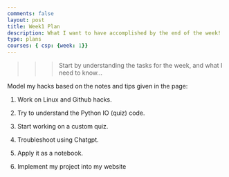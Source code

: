 ```yaml
---
comments: false
layout: post
title: Week1 Plan
description: What I want to have accomplished by the end of the week!
type: plans
courses: { csp: {week: 1}}
---
```


>>> Start by understanding the tasks for the week, and what I need to know...

Model my hacks based on the notes and tips given in the page:

1. Work on Linux and Github hacks.

2. Try to understand the Python IO (quiz) code.

3. Start working on a custom quiz.

4. Troubleshoot using Chatgpt.

5. Apply it as a notebook.

6. Implement my project into my website